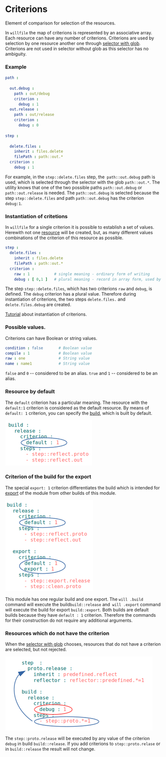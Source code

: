 # Criterions

Element of comparison for selection of the resources.

In `willfile` the map of criterions is represented by an associative array. Each resource can have any number of criterions. Criterions are used by selection by one resource another one through [selector with glob](Selector.md#Selector-with-glob). Criterions are not used in selector without glob as this selector has no ambiguity.

### Example

```yml
path :

  out.debug :
    path : out/debug
    criterion :
      debug : 1
  out.release :
    path : out/release
    criterion :
      debug : 0

step :

  delete.files :
    inherit : files.delete
    filePath : path::out.*
  criterion :
    debug : 1
```
For example, in the `step::delete.files` step, the` path::out.debug` path is used, which is selected through the selector with the glob `path::out.*`. The utility knows that one of the two possible paths `path::out.debug` or` path::out.release` is needed. The `path::out.debug` is selected because the step `step::delete.files` and path `path::out.debug` has the criterion `debug:1`.

### Instantiation of critetions

In `willfile` for a single criterion it is possible to establish a set of values. Herewith not one [resource](Structure.md#Resources) will be created, but, as many different values combinations of the criterion of this resource as possible.

```yaml
step :
  delete.files :
    inherit : files.delete
    filePath : path::out.*
  criterion :
    raw : 1           # single meaning - ordinary form of writing
    debug : [ 0,1 ]   # plural meaning - record in array form, used by instantiation of criterions
```

The step `step::delete.files`, which has two criterions `raw` and `debug`, is defined. The `debug` criterion has a plural value. Therefore during instantiation of criterions, the two steps `delete.files.` and `delete.files.debug` are created.

[Tutorial](../tutorial/WillFileMinimization.md) about instantiation of criterions.

### Possible values.

Criterions can have Boolean or string values.

```yaml
condition : false       # Boolean value
compile : 1             # Boolean value
raw : one               # String value
name : name1            # String value
```

`false` and `0` -- considered to be an alias.
`true` and `1` -- considered to be an alias.

### Resource by default

The `default` criterion has a particular meaning. The resource with the `default:1` criterion is considered as the default resource. By means of `default: 1` criterion, you can specify the [build](ResourceBuild.md#Resource-build), which is built by default.

![criterion.default.png](../../images/criterion.default.png)

### Criterion of the build for the export

The special `export: 1` criterion differentiates the build which is intended for [export](ResourceBuild.md#Resource-export) of the module from other builds of this module.

![criterion.export.png](../../images/criterion.export.png)

This module has one regular build and one export. The `will .build` command will execute the build` build::release ` and` will .export` command will execute the build for export `build::export`. Both builds are default builds because they have `default : 1` criterion. Therefore the commands for their construction do not require any additional arguments.

### Resources which do not have the criterion

When the [selector with glob](Selector.md#Selector-with-globs) chooses, resources that do not have a criterion are selected, but not rejected.

![resource.without.criterion.png](../../images/resource.without.criterion.png)

The `step::proto.release` will be executed by any value of the criterion `debug` in build `build::release`. If you add criterions to `step::proto.relase` or in `build::release` the result will not change.
